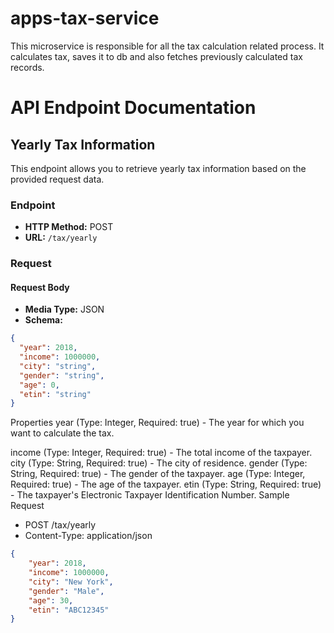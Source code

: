 # apps-tax-service

This microservice is responsible for all the tax calculation related process. It calculates tax, saves it to db and also fetches previously calculated tax records.

# API Endpoint Documentation

## Yearly Tax Information

This endpoint allows you to retrieve yearly tax information based on the provided request data.

### Endpoint

- **HTTP Method:** POST
- **URL:** `/tax/yearly`

### Request

#### Request Body

- **Media Type:** JSON
- **Schema:**

```json
{
  "year": 2018,
  "income": 1000000,
  "city": "string",
  "gender": "string",
  "age": 0,
  "etin": "string"
}
```

Properties
year (Type: Integer, Required: true) - The year for which you want to calculate the tax.


income (Type: Integer, Required: true) - The total income of the taxpayer.
city (Type: String, Required: true) - The city of residence.
gender (Type: String, Required: true) - The gender of the taxpayer.
age (Type: Integer, Required: true) - The age of the taxpayer.
etin (Type: String, Required: true) - The taxpayer's Electronic Taxpayer Identification Number.
Sample Request

- POST /tax/yearly
- Content-Type: application/json
```json
{
    "year": 2018,
    "income": 1000000,
    "city": "New York",
    "gender": "Male",
    "age": 30,
    "etin": "ABC12345"
}
```
